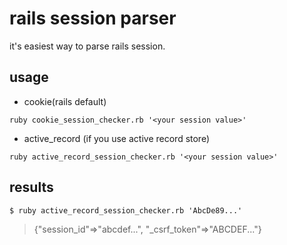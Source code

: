 # rails session parser

it's easiest way to parse rails session.

## usage

- cookie(rails default)

`ruby cookie_session_checker.rb '<your session value>'`

- active_record (if you use active record store)

`ruby active_record_session_checker.rb '<your session value>'`

## results

`$ ruby active_record_session_checker.rb 'AbcDe89...' `

> {"session_id"=>"abcdef...", "_csrf_token"=>"ABCDEF..."}


